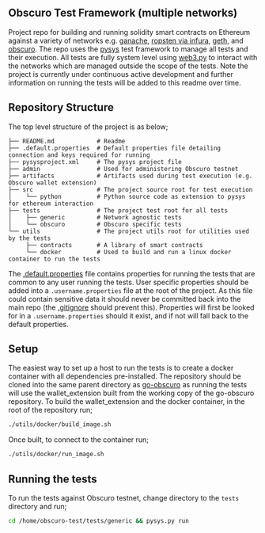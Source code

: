 Obscuro Test Framework (multiple networks)
------------------------------------------
Project repo for building and running solidity smart contracts on Ethereum against a variety of networks e.g. 
[ganache](https://trufflesuite.com/ganache/), [ropsten via infura](https://infura.io/), 
[geth](https://geth.ethereum.org/docs/getting-started), and  [obscuro](https://obscu.ro/). The repo uses the 
[pysys](https://pysys-test.github.io/pysys-test/) test framework to manage all tests and their execution. All tests are 
fully system level using [web3.py](https://web3py.readthedocs.io/en/stable/) to interact with the networks which are 
managed outside the scope of the tests. Note the project is currently under continuous active development and further 
information on running the tests will be added to this readme over time. 


Repository Structure
--------------------
The top level structure of the project is as below;

```
├── README.md            # Readme 
├── .default.properties  # Default properties file detailing connection and keys required for running 
├── pysysproject.xml     # The pysys project file
├── admin                # Used for administering Obscuro testnet 
├── artifacts            # Artifacts used during test execution (e.g. Obscuro wallet extension)
├── src                  # The project source root for test execution 
│    └── python          # Python source code as extension to pysys for ethereum interaction
├── tests                # The project test root for all tests 
│    ├── generic         # Network agnostic tests 
│    └── obscuro         # Obscuro specific tests 
└── utils                # The project utils root for utilities used by the tests
     ├── contracts       # A library of smart contracts 
     └── docker          # Used to build and run a linux docker container to run the tests 
```

The [.default.properties](./.default.properties) file contains properties for running the tests that are common to any 
user running the tests. User specific properties should be added into a `.username.properties` file at the root of the 
project. As this file could contain sensitive data it should never be committed back into the main repo (the 
[.gitignore](./.gitignore) should prevent this). Properties will first be looked for in a `.username.properties` should
it exist, and if not will fall back to the default properties. 

Setup
-----
The easiest way to set up a host to run the tests is to create a docker container with all dependencies pre-installed. 
The repository should be cloned into the same parent directory as [go-obscuro](https://github.com/obscuronet/go-obscuro)
as running the tests will use the wallet_extension built from the working copy of the go-obscuro repository. To build 
the wallet_extension and the docker container, in the root of the repository run;

```bash
./utils/docker/build_image.sh
```

Once built, to connect to the container run;

```bash
./utils/docker/run_image.sh
```


Running the tests
-----------------
To run the tests against Obscuro testnet, change directory to the `tests` directory and run;

```bash
cd /home/obscuro-test/tests/generic && pysys.py run 
```












